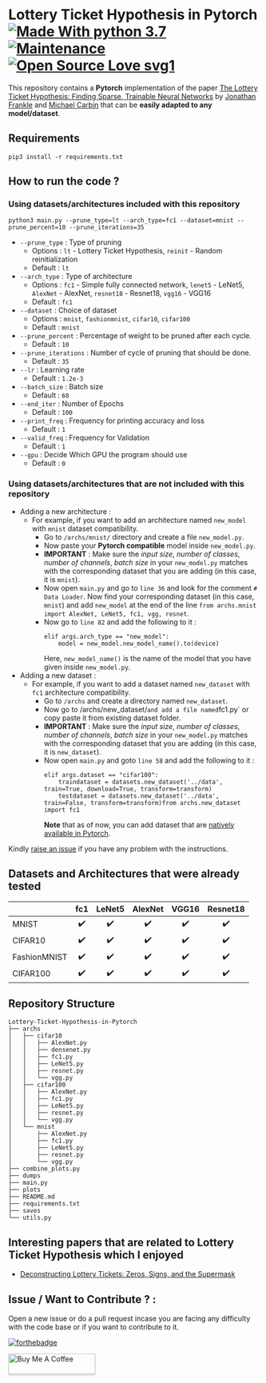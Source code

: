 # Lottery Ticket Hypothesis in Pytorch [![Made With python 3.7](https://img.shields.io/badge/Made%20with-Python%203.7-brightgreen)]() [![Maintenance](https://img.shields.io/badge/Maintained%3F-yes-green.svg)]() [![Open Source Love svg1](https://badges.frapsoft.com/os/v1/open-source.svg?v=103)]() 

This repository contains a **Pytorch** implementation of the paper [The Lottery Ticket Hypothesis: Finding Sparse, Trainable Neural Networks](https://arxiv.org/abs/1803.03635) by [Jonathan Frankle](https://github.com/jfrankle) and [Michael Carbin](https://people.csail.mit.edu/mcarbin/) that can be **easily adapted to any model/dataset**.
		
## Requirements
```
pip3 install -r requirements.txt
```
## How to run the code ? 
### Using datasets/architectures included with this repository
```
python3 main.py --prune_type=lt --arch_type=fc1 --dataset=mnist --prune_percent=10 --prune_iterations=35
```
- `--prune_type` : Type of pruning  
	- Options : `lt` - Lottery Ticket Hypothesis, `reinit` - Random reinitialization
	- Default : `lt`
- `--arch_type`	 : Type of architecture
	- Options : `fc1` - Simple fully connected network, `lenet5` - LeNet5, `AlexNet` - AlexNet, `resnet18` - Resnet18, `vgg16` - VGG16 
	- Default : `fc1`
- `--dataset`	: Choice of dataset 
	- Options : `mnist`, `fashionmnist`, `cifar10`, `cifar100` 
	- Default : `mnist`
- `--prune_percent`	: Percentage of weight to be pruned after each cycle. 
	- Default : `10`
- `--prune_iterations`	: Number of cycle of pruning that should be done. 
	- Default : `35`
- `--lr`	: Learning rate 
	- Default : `1.2e-3`
- `--batch_size`	: Batch size 
	- Default : `60`
- `--end_iter`	: Number of Epochs 
	- Default : `100`
- `--print_freq`	: Frequency for printing accuracy and loss 
	- Default : `1`
- `--valid_freq`	: Frequency for Validation 
	- Default : `1`
- `--gpu`	: Decide Which GPU the program should use 
	- Default : `0`
### Using datasets/architectures that are not included with this repository
- Adding a new architecture :
	- For example, if you want to add an architecture named `new_model` with `mnist` dataset compatibility. 
		- Go to `/archs/mnist/` directory and create a file `new_model.py`.
		- Now paste your **Pytorch compatible** model inside `new_model.py`.
		- **IMPORTANT** : Make sure the *input size*, *number of classes*, *number of channels*, *batch size* in your `new_model.py` matches with the corresponding dataset that you are adding (in this case, it is `mnist`).
		- Now open `main.py` and go to `line 36` and look for the comment `# Data Loader`. Now find your corresponding dataset (in this case, `mnist`) and add `new_model` at the end of the line `from archs.mnist import AlexNet, LeNet5, fc1, vgg, resnet`.
		- Now go to `line 82` and add the following to it :
			```
			elif args.arch_type == "new_model":
        		model = new_model.new_model_name().to(device)
			``` 
			Here, `new_model_name()` is the name of the model that you have given inside `new_model.py`.
- Adding a new dataset :
	- For example, if you want to add a dataset named `new_dataset` with `fc1` architecture compatibility.
		- Go to `/archs` and create a directory named `new_dataset`.
		- Now go to /archs/new_dataset/` and add a file named `fc1.py` or copy paste it from existing dataset folder.
		- **IMPORTANT** : Make sure the *input size*, *number of classes*, *number of channels*, *batch size* in your `new_model.py` matches with the corresponding dataset that you are adding (in this case, it is `new_dataset`).
		- Now open `main.py` and goto `line 58` and add the following to it :
			```
			elif args.dataset == "cifar100":
        		traindataset = datasets.new_dataset('../data', train=True, download=True, transform=transform)
        		testdataset = datasets.new_dataset('../data', train=False, transform=transform)from archs.new_dataset import fc1
			``` 
			**Note** that as of now, you can add dataset that are [natively available in Pytorch](https://pytorch.org/docs/stable/torchvision/datasets.html). 

Kindly [raise an issue](https://github.com/rahulvigneswaran/Lottery-Ticket-Hypothesis-in-Pytorch/issues) if you have any problem with the instructions. 


## Datasets and Architectures that were already tested

|              | fc1                | LeNet5                | AlexNet                | VGG16                | Resnet18                 |
|--------------|:------------------:|:---------------------:|:----------------------:|:--------------------:|:------------------------:|
| MNIST        | :heavy_check_mark: |  :heavy_check_mark:   |   :heavy_check_mark:   |  :heavy_check_mark:  |  	:heavy_check_mark:	   |
| CIFAR10      | :heavy_check_mark: |  :heavy_check_mark:   |   :heavy_check_mark:   |  :heavy_check_mark:  |	:heavy_check_mark:	   |
| FashionMNIST | :heavy_check_mark: |  :heavy_check_mark:   |   :heavy_check_mark:   |  :heavy_check_mark:  |	:heavy_check_mark:	   |
| CIFAR100     | :heavy_check_mark: |  :heavy_check_mark:   |   :heavy_check_mark:   |  :heavy_check_mark:  |	:heavy_check_mark:     |


## Repository Structure
```
Lottery-Ticket-Hypothesis-in-Pytorch
├── archs
│   ├── cifar10
│   │   ├── AlexNet.py
│   │   ├── densenet.py
│   │   ├── fc1.py
│   │   ├── LeNet5.py
│   │   ├── resnet.py
│   │   └── vgg.py
│   ├── cifar100
│   │   ├── AlexNet.py
│   │   ├── fc1.py
│   │   ├── LeNet5.py
│   │   ├── resnet.py
│   │   └── vgg.py
│   └── mnist
│       ├── AlexNet.py
│       ├── fc1.py
│       ├── LeNet5.py
│       ├── resnet.py
│       └── vgg.py
├── combine_plots.py
├── dumps
├── main.py
├── plots
├── README.md
├── requirements.txt
├── saves
└── utils.py

```

## Interesting papers that are related to Lottery Ticket Hypothesis which I enjoyed 
- [Deconstructing Lottery Tickets: Zeros, Signs, and the Supermask](https://eng.uber.com/deconstructing-lottery-tickets/)


## Issue / Want to Contribute ? :
Open a new issue or do a pull request incase you are facing any difficulty with the code base or if you want to contribute to it.

[![forthebadge](https://forthebadge.com/images/badges/built-with-love.svg)](https://github.com/rahulvigneswaran/Lottery-Ticket-Hypothesis-in-Pytorch/issues)

<a href="https://www.buymeacoffee.com/MfgDK7aSC" target="_blank"><img src="https://www.buymeacoffee.com/assets/img/custom_images/orange_img.png" alt="Buy Me A Coffee" style="height: 41px !important;width: 174px !important;box-shadow: 0px 3px 2px 0px rgba(190, 190, 190, 0.5) !important;-webkit-box-shadow: 0px 3px 2px 0px rgba(190, 190, 190, 0.5) !important;" ></a>


